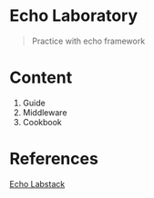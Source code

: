 # Echo Laboratory
> Practice with echo framework

# Content
1. Guide
1. Middleware
1. Cookbook

# References
[Echo Labstack](https://echo.labstack.com/)
